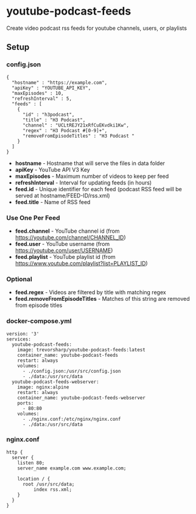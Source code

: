 # youtube-podcast-feeds

Create video podcast rss feeds for youtube channels, users, or playlists

## Setup

### config.json

```
{
  "hostname" : "https://example.com",
  "apiKey" : "YOUTUBE_API_KEY",
  "maxEpisodes" : 10,
  "refreshInterval" : 5,
  "feeds" : [
    {
      "id" : "h3podcast",
      "title" : "H3 Podcast",
      "channel" : "UCLtREJY21xRfCuEKvdki1Kw",
      "regex" : "H3 Podcast #[0-9]+",
      "removeFromEpisodeTitles" : "H3 Podcast "
    }
  ]
}
```

- **hostname** - Hostname that will serve the files in data folder
- **apiKey** - YouTube API V3 Key
- **maxEpisodes** - Maximum number of videos to keep per feed
- **refreshInterval** - Interval for updating feeds (in hours)
- **feed.id** - Unique identifier for each feed (podcast RSS feed will be served at hostname/FEED-ID/rss.xml)
- **feed.title** - Name of RSS feed

### Use One Per Feed

- **feed.channel** - YouTube channel id (from https://youtube.com/channel/CHANNEL_ID)
- **feed.user** - YouTube username (from https://youtube.com/user/USERNAME)
- **feed.playlist** - YouTube playlist id (from https://www.youtube.com/playlist?list=PLAYLIST_ID)

### Optional

- **feed.regex** - Videos are filtered by title with matching regex
- **feed.removeFromEpisodeTitles** - Matches of this string are removed from episode titles

### docker-compose.yml

```
version: '3'
services:
  youtube-podcast-feeds:
    image: trevorsharp/youtube-podcast-feeds:latest
    container_name: youtube-podcast-feeds
    restart: always
    volumes:
      - ./config.json:/usr/src/config.json
      - ./data:/usr/src/data
  youtube-podcast-feeds-webserver:
    image: nginx:alpine
    restart: always
    container_name: youtube-podcast-feeds-webserver
    ports:
      - 80:80
    volumes:
      - ./nginx.conf:/etc/nginx/nginx.conf
      - ./data:/usr/src/data
```

### nginx.conf

```
http {
  server {
    listen 80;
    server_name example.com www.example.com;

    location / {
      root /usr/src/data;
		  index rss.xml;
    }
  }
}
```
